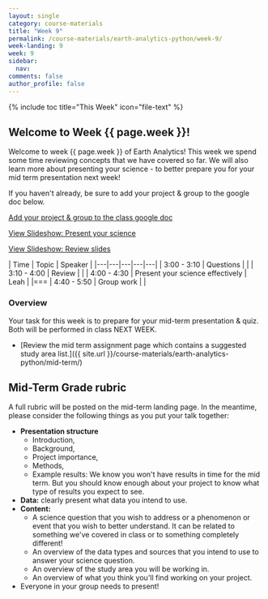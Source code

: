 ```yaml
---
layout: single
category: course-materials
title: "Week 9"
permalink: /course-materials/earth-analytics-python/week-9/
week-landing: 9
week: 9
sidebar:
  nav:
comments: false
author_profile: false
---
```


{% include toc title="This Week" icon="file-text" %}

<div class="notice--info" markdown="1">

## <i class="fa fa-ship" aria-hidden="true"></i> Welcome to Week {{ page.week }}!

Welcome to week {{ page.week }} of Earth Analytics! This week we spend some time
reviewing concepts that we have covered so far. We will also learn more about
presenting your science - to better prepare you for your mid term presentation
next week!

If you haven't already, be sure to add your project & group to the google doc below.

<a class="btn .btn--x-large btn-info" href="https://docs.google.com/document/d/1A_qcKrXWfWfaXHA9lmrt3f3OYcFXueuRn_612K6Xyvo/edit" target= "_blank"> <i class="fa fa-file-text" aria-hidden="true"></i>
Add your project & group to the class google doc </a>

<a class="btn .btn--large btn-info" href="{{ site.url }}/slide-shows/5-present-your-science-presentation/" target= "_blank"> <i class="fa fa-youtube-play" aria-hidden="true"></i>
View Slideshow: Present your science</a>

<a class="btn .btn--large btn-info" href="{{ site.url }}/slide-shows/6-review-week-9/" target= "_blank"> <i class="fa fa-youtube-play" aria-hidden="true"></i>
View Slideshow: Review slides </a>

</div>


|  Time | Topic   | Speaker   |
|---|---|---|---|---|
| 3:00 - 3:10  | Questions |   |
| 3:10 - 4:00  | Review |  |
| 4:00 - 4:30  | Present your science effectively |  Leah |
|===
| 4:40 - 5:50  | Group work  |    |


### Overview

Your task for this week is to prepare for your mid-term presentation & quiz.
Both will be performed in class NEXT WEEK.

* [Review the mid term assignment page which contains a suggested study area list.]({{ site.url }}/course-materials/earth-analytics-python/mid-term/)



## Mid-Term Grade rubric

A full rubric will be posted on the mid-term landing page. In the meantime, please consider
the following things as you put your talk together:

* **Presentation structure**
  * Introduction,
  * Background,
  * Project importance,
  * Methods,
  * Example results: We know you won't have results in time for the mid term. But you should know enough about your project to know what type of results you expect to see.
* **Data:** clearly present what data you intend to use.
* **Content:**
  * A science question that you wish to address or a phenomenon or event that you wish to better understand. It can be related to something we've covered in class or to something completely different!
  * An overview of the data types and sources that you intend to use to answer your science question.
  * An overview of the study area you will be working in.
  * An overview of what you think you'll find working on your project.
* Everyone in your group needs to present!
